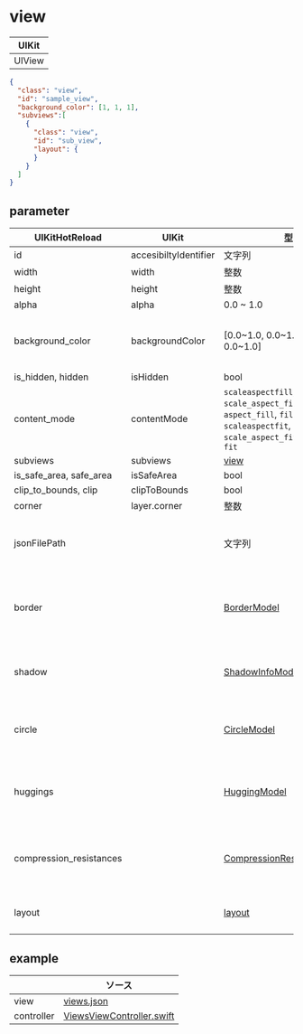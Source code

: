 # view

| UIKit |
| ---- |
| UIView |

```json
{
  "class": "view",
  "id": "sample_view",
  "background_color": [1, 1, 1],
  "subviews":[
    {
      "class": "view",
      "id": "sub_view",
      "layout": {
      }
    }
  ]
}
```

## parameter

|  UIKitHotReload | UIKit  | 型 | description |
| ---- | ---- | ---- | ---- |
| id | accesibiltyIdentifier | 文字列 | |
| width | width | 整数 | |
| height | height | 整数 | |
| alpha | alpha | 0.0 ~ 1.0 | | 
| background_color | backgroundColor | [0.0~1.0, 0.0~1.0, 0.0~1.0, 0.0~1.0] | RGBAの順、 Aに指定がない場合は1.0になる |
| is_hidden, hidden |isHidden | bool | |
| content_mode | contentMode | `scaleaspectfill`, `aspectfill`, `scale_aspect_fill`, `aspect_fill`, `fill` <br> `scaleaspectfit`, `aspectfit`, `scale_aspect_fit`, `aspect_fit`, `fit` | |
| subviews | subviews | [view](#view) | |
| is_safe_area, safe_area | isSafeArea | bool | |
| clip_to_bounds, clip | clipToBounds | bool | |
| corner | layer.corner | 整数 | |
| jsonFilePath | | 文字列 | コンポーネントとして分離させたjsonファイルのパス |
| border | |  [BorderModel](https://github.com/sakiyamaK/UIKitHotReload/blob/main/UIKitHotReload/Classes/model/BorderModel.swift) | UIViewのlayerでボーダーラインを引くパラメータ |
| shadow | |  [ShadowInfoModel](https://github.com/sakiyamaK/UIKitHotReload/blob/main/UIKitHotReload/Classes/model/ShadowInfoModel.swift) | UIViewのlayerで影を書くパラメータ |
| circle | |  [CircleModel](https://github.com/sakiyamaK/UIKitHotReload/blob/main/UIKitHotReload/Classes/model/CircleModel.swift) | UIViewのlayerで角丸にするパラメータ |
| huggings | |  [HuggingModel](https://github.com/sakiyamaK/UIKitHotReload/blob/main/UIKitHotReload/Classes/model/HuggingModel.swift) | UIViewのContent Hugging Priorityのパラメータ |
| compression_resistances |  | [CompressionResistanceModel](https://github.com/sakiyamaK/UIKitHotReload/blob/main/UIKitHotReload/Classes/model/CompressionResistanceModel.swift) | UIViewのCompression Resistance Priorityのパラメータ |
| layout |  | [layout](2.parameter.md#layout) | AutoLayoutの制約のパラメータ |

## example

| | ソース |
| ---- | ---- | 
| view | [views.json](https://github.com/sakiyamaK/UIKitHotReload/blob/main/Example/UIKitHotReload/views/views.json) |
| controller | [ViewsViewController.swift](https://github.com/sakiyamaK/UIKitHotReload/blob/main/Example/UIKitHotReload/ViewController/ViewsViewController.swift) |


